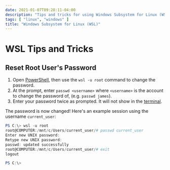 ```yaml
---
date: 2021-01-07T09:28:11-04:00
description: "Tips and tricks for using Windows Subsystem for Linux (WSL)"
tags: [ "linux", "windows" ]
title: "Windows Subsystem for Linux (WSL)"
---
```


# WSL Tips and Tricks

## Reset Root User's Password

1. Open [PowerShell](powershell.md), then use the `wsl -u root` command to change the password. 
2. At the prompt, enter `passwd <username>` where `<username>` is the account to change the password of, (e.g. `passwd james`). 
3. Enter your password twice as prompted. It will not show in the [terminal](terminal.md).

The password is now changed! Here's an example session using the username `current_user`:

```powershell
PS C:\> wsl -u root
root@COMPUTER:/mnt/c/Users/current_user/# passwd current_user
Enter new UNIX password: 
Retype new UNIX password:
passwd: updated successfully
root@COMPUTER:/mnt/c/Users/current_user/# exit
logout

PS C:\>
```
